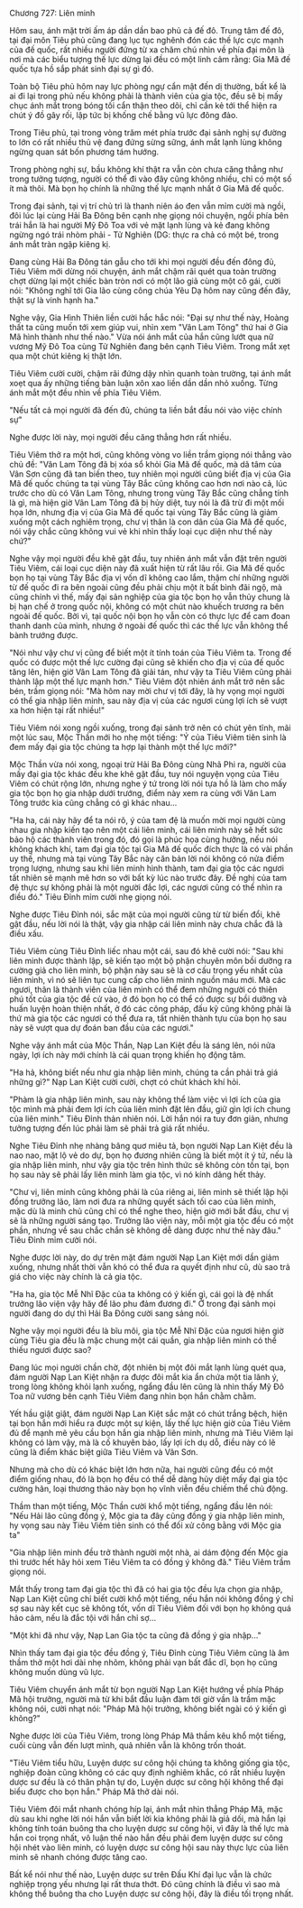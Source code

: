 




Chương 727: Liên minh




Hôm sau, ánh mặt trời ấm áp dần dần bao phủ cả đế đô. Trung tâm đế đô, tại đại môn Tiêu phủ cũng đang lục tục nghênh đón các thế lực cực mạnh của đế quốc, rất nhiều người đứng từ xa chăm chú nhìn về phía đại môn là nơi mà các biểu tượng thế lực dừng lại đều có một linh cảm rằng: Gia Mã đế quốc tựa hồ sắp phát sinh đại sự gì đó.

Toàn bộ Tiêu phủ hôm nay lực phòng ngự cẩn mật đến dị thường, bất kể là ai đi lại trong phủ nếu không phải là thành viên của gia tộc, đều sẽ bị mấy chục ánh mắt trong bóng tối cẩn thận theo dõi, chỉ cần kẻ tới thể hiện ra chút ý đồ gây rối, lập tức bị khống chế bằng vũ lực đông đảo.

Trong Tiêu phủ, tại trong vòng trăm mét phía trước đại sảnh nghị sự đường to lớn có rất nhiều thủ vệ đang đứng sừng sững, ánh mắt lạnh lùng không ngừng quan sát bốn phương tám hướng.

Trong phòng nghị sự, bầu không khí thật ra vẫn còn chưa căng thẳng như trong tưởng tượng, người có thể đi vào đây cũng không nhiều, chỉ có một số ít mà thôi. Mà bọn họ chính là những thế lực mạnh nhất ở Gia Mã đế quốc.

Trong đại sảnh, tại vị trí chủ trì là thanh niên áo đen vẫn mỉm cười mà ngồi, đôi lúc lại cùng Hải Ba Đông bên cạnh nhẹ giọng nói chuyện, ngồi phía bên trái hắn là hai người Mỹ Đô Toa với vẻ mặt lạnh lùng và kẻ đang không ngừng ngó trái nhòm phải - Tử Nghiên (DG: thực ra chả có một bé, trong ánh mắt tràn ngập kiêng kị.

Đang cùng Hải Ba Đông tán gẫu cho tới khi mọi người đều đến đông đủ, Tiêu Viêm mới dừng nói chuyện, ánh mắt chậm rãi quét qua toàn trường chợt dừng lại một chiếc bàn tròn nơi có một lão giả cùng một cô gái, cười nói: "Không nghĩ tới Gia lão cùng công chúa Yêu Dạ hôm nay cũng đến đây, thật sự là vinh hạnh ha."

Nghe vậy, Gia Hình Thiên liền cười hắc hắc nói: "Đại sự như thế này, Hoàng thất ta cũng muốn tới xem giúp vui, nhìn xem "Vân Lam Tông" thứ hai ở Gia Mã hình thành như thế nào." Vừa nói ánh mắt của hắn cũng lướt qua nữ vương Mỹ Đô Toa cùng Tử Nghiên đang bên cạnh Tiêu Viêm. Trong mắt xẹt qua một chút kiêng kị thật lớn.

Tiêu Viêm cười cười, chậm rãi đứng dậy nhìn quanh toàn trường, tại ánh mắt xoẹt qua ấy những tiếng bàn luận xôn xao liền dần dần nhỏ xuống. Từng ánh mắt một đều nhìn về phía Tiêu Viêm.

"Nếu tất cả mọi người đã đến đủ, chúng ta liền bắt đầu nói vào việc chính sự"

Nghe được lời này, mọi người đều căng thẳng hơn rất nhiều.

Tiêu Viêm thở ra một hơi, cũng không vòng vo liền trầm giọng nói thẳng vào chủ đề: "Vân Lam Tông đã bị xóa sổ khỏi Gia Mã đế quốc, mà dã tâm của Vân Sơn cũng đã tan biến theo, tuy nhiên mọi người cũng biết địa vị của Gia Mã đế quốc chúng ta tại vùng Tây Bắc cũng không cao hơn nơi nào cả, lúc trước cho dù có Vân Lam Tông, nhưng trong vùng Tây Bắc cũng chẳng tính là gì, mà hiện giờ Vân Lam Tông đã bị hủy diệt, tuy nói là đã trừ đi một mối họa lớn, nhưng địa vị của Gia Mã đế quốc tại vùng Tây Bắc cũng là giảm xuống một cách nghiêm trọng, chư vị thân là con dân của Gia Mã đế quốc, nói vậy chắc cũng không vui vẻ khi nhìn thấy loại cục diện như thế này chứ?"

Nghe vậy mọi người đều khẽ gật đầu, tuy nhiên ánh mắt vẫn đặt trên người Tiêu Viêm, cái loại cục diện này đã xuất hiện từ rất lâu rồi. Gia Mã đế quốc bọn họ tại vùng Tây Bắc địa vị vốn dĩ không cao lắm, thậm chí những người từ đế quốc đi ra bên ngoài cũng đều phải chịu một ít bất bình đãi ngộ, mà cũng chính vì thế, mấy đại sản nghiệp của gia tộc bọn họ vẫn thủy chung là bị hạn chế ở trong quốc nội, không có một chút nào khuếch trương ra bên ngoài đế quốc. Bởi vì, tại quốc nội bọn họ vẫn còn có thực lực để cam đoan thanh danh của mình, nhưng ở ngoài đế quốc thì các thế lực vẫn không thể bành trướng được.

"Nói như vậy chư vị cũng để biết một ít tính toán của Tiêu Viêm ta. Trong đế quốc có được một thế lực cường đại cũng sẽ khiến cho địa vị của đế quốc tăng lên, hiện giờ Vân Lam Tông đã giải tán, như vậy ta Tiêu Viêm cũng phải thành lập một thế lực mạnh hơn." Tiêu Viêm đột nhiên ánh mắt trở nên sắc bén, trầm giọng nói: "Mà hôm nay mời chư vị tới đây, là hy vọng mọi người có thể gia nhập liên minh, sau này địa vị của các ngươi cùng lợi ích sẽ vượt xa hơn hiện tại rất nhiều!"

Tiêu Viêm nói xong ngồi xuống, trong đại sảnh trở nên có chút yên tĩnh, mãi một lúc sau, Mộc Thần mới ho nhẹ một tiếng: "Ý của Tiêu Viêm tiên sinh là đem mấy đại gia tộc chúng ta hợp lại thành một thế lực mới?"

Mộc Thần vừa nói xong, ngoại trừ Hải Ba Đông cùng Nhã Phi ra, người của mấy đại gia tộc khác đều khe khẽ gật đầu, tuy nói nguyện vọng của Tiêu Viêm có chút rộng lớn, nhưng nghe ý tứ trong lời nói tựa hồ là làm cho mấy gia tộc bọn họ gia nhập dưới trướng, điểm này xem ra cùng với Vân Lam Tông trước kia cũng chẳng có gì khác nhau…

"Ha ha, cái này hãy để ta nói rõ, ý của tam đệ là muốn mời mọi người cùng nhau gia nhập kiến tạo nên một cái liên minh, cái liên minh này sẽ hết sức bảo hộ các thành viên trong đó, đó gọi là phúc họa cùng hưởng, nếu nói không khách khí, tam đại gia tộc tại Gia Mã đế quốc đích thực là có vài phần uy thế, nhưng mà tại vùng Tây Bắc này căn bản lời nói không có nửa điểm trọng lượng, nhưng sau khi liên minh hình thành, tam đại gia tộc các ngươi tất nhiên sẽ mạnh mẽ hơn so với bất kỳ lúc nào trước đây. Đề nghị của tam đệ thực sự không phải là một người đắc lợi, các ngươi cũng có thể nhìn ra điều đó." Tiêu Đỉnh mỉm cười nhẹ giọng nói.

Nghe được Tiêu Đỉnh nói, sắc mặt của mọi người cũng từ từ biến đổi, khẽ gật đầu, nếu lời nói là thật, vậy gia nhập cái liên minh này chưa chắc đã là điều xấu.

Tiêu Viêm cùng Tiêu Đỉnh liếc nhau một cái, sau đó khẽ cười nói: "Sau khi liên minh được thành lập, sẽ kiến tạo một bộ phận chuyên môn bồi dưỡng ra cường giả cho liên minh, bộ phận này sau sẽ là cơ cấu trọng yếu nhất của liên minh, vì nó sẽ liên tục cung cấp cho liên minh nguồn máu mới. Mà các ngươi, thân là thành viên của liên minh có thể đem những người có thiên phú tốt của gia tộc đề cử vào, ở đó bọn họ có thể có được sự bồi dưỡng và huấn luyện hoàn thiện nhất, ở đó các công pháp, đấu kỹ cũng không phải là thứ mà gia tộc các ngươi có thể đưa ra, tất nhiên thành tựu của bọn họ sau này sẽ vượt qua dự đoán ban đầu của các ngươi."

Nghe vậy ánh mắt của Mộc Thần, Nạp Lan Kiệt đều là sáng lên, nói nửa ngày, lợi ích này mới chính là cái quan trọng khiến họ động tâm.

"Ha hả, không biết nếu như gia nhập liên minh, chúng ta cần phải trả giá những gì?" Nạp Lan Kiệt cười cười, chợt có chút khách khí hỏi.

"Phàm là gia nhập liên minh, sau này không thể làm việc vì lợi ích của gia tộc mình mà phải đem lợi ích của liên minh đặt lên đầu, giữ gìn lợi ích chung của liên minh." Tiêu Đỉnh thản nhiên nói. Lời hắn nói ra tuy đơn giản, nhưng tưởng tượng đến lúc phải làm sẽ phải trả giá rất nhiều.

Nghe Tiêu Đỉnh nhẹ nhàng bâng quơ miêu tả, bọn người Nạp Lan Kiệt đều là nao nao, mặt lộ vẻ do dự, bọn họ đương nhiên cũng là biết một ít ý tứ, nếu là gia nhập liên minh, như vậy gia tộc trên hình thức sẽ không còn tồn tại, bọn họ sau này sẽ phải lấy liên minh làm gia tộc, vì nó kính dâng hết thảy.

"Chư vị, liên minh cũng không phải là của riêng ai, liên minh sẽ thiết lập hội đồng trưởng lão, làm nơi đưa ra những quyết sách tối cao của liên minh, mặc dù là minh chủ cũng chỉ có thể nghe theo, hiện giờ mới bắt đầu, chư vị sẽ là những người sáng tạo. Trưởng lão viện này, mỗi một gia tộc đều có một phần, nhưng về sau chắc chắn sẽ không dễ dàng được như thế này đâu." Tiêu Đỉnh mỉm cười nói.

Nghe được lời này, do dự trên mặt đám người Nạp Lan Kiệt mới dần giảm xuống, nhưng nhất thời vẫn khó có thể đưa ra quyết định như cũ, dù sao trả giá cho việc này chính là cả gia tộc.

"Ha ha, gia tộc Mễ Nhĩ Đặc của ta không có ý kiến gì, cái gọi là đệ nhất trưởng lão viện vậy hãy để lão phu đảm đương đi." Ở trong đại sảnh mọi người đang do dự thì Hải Ba Đông cười sang sảng nói.

Nghe vậy mọi người đều là bĩu môi, gia tộc Mễ Nhĩ Đặc của ngươi hiện giờ cùng Tiêu gia đều là mặc chung một cái quần, gia nhập liên minh có thể thiếu ngươi được sao?

Đang lúc mọi người chần chờ, đột nhiên bị một đôi mắt lạnh lùng quét qua, đám người Nạp Lan Kiệt nhận ra được đôi mắt kia ẩn chứa một tia lãnh ý, trong lòng không khỏi lạnh xuống, ngẩng đầu lên cũng là nhìn thấy Mỹ Đô Toa nữ vương bên cạnh Tiêu Viêm đang nhìn bọn hắn chằm chằm.

Yết hầu giật giật, đám người Nạp Lan Kiệt sắc mặt có chút trắng bệch, hiện tại bọn hắn mới hiểu ra được một sự kiện, lấy thế lực hiện giờ của Tiêu Viêm đủ để mạnh mẽ yêu cầu bọn hắn gia nhập liên minh, nhưng mà Tiêu Viêm lại không có làm vậy, mà là cố khuyên bảo, lấy lợi ích dụ dỗ, điều này có lẽ cũng là điểm khác biệt giữa Tiêu Viêm và Vân Sơn.

Nhưng mà cho dù có khác biệt lớn hơn nữa, hai người cũng đều có một điểm giống nhau, đó là bọn họ đều có thể dễ dàng hủy diệt mấy đại gia tộc cường hãn, loại thương thảo này bọn họ vĩnh viễn đều chiếm thể chủ động.

Thầm than một tiếng, Mộc Thần cười khổ một tiếng, ngẩng đầu lên nói: "Nếu Hải lão cũng đồng ý, Mộc gia ta đây cũng đồng ý gia nhập liên minh, hy vọng sau này Tiêu Viêm tiên sinh có thể đối xử công bằng với Mộc gia ta"

"Gia nhập liên minh đều trở thành người một nhà, ai dám động đến Mộc gia thì trước hết hãy hỏi xem Tiêu Viêm ta có đồng ý không đã." Tiêu Viêm trầm giọng nói.

Mắt thấy trong tam đại gia tộc thì đã có hai gia tộc đều lựa chọn gia nhập, Nạp Lan Kiệt cũng chỉ biết cười khổ một tiếng, nếu hắn nói không đồng ý chỉ sợ sau này kết cục sẽ không tốt, vốn dĩ Tiêu Viêm đối với bọn họ không quá hảo cảm, nếu là đắc tội với hắn chỉ sợ…

"Một khi đã như vậy, Nạp Lan Gia tộc ta cũng đã đồng ý gia nhập..."

Nhìn thấy tam đại gia tộc đều đồng ý, Tiêu Đỉnh cùng Tiêu Viêm cũng là âm thầm thở một hơi dài nhẹ nhõm, không phải vạn bất đắc dĩ, bọn họ cũng không muốn dùng vũ lực.

Tiêu Viêm chuyển ánh mắt từ bọn người Nạp Lan Kiệt hướng về phía Pháp Mã hội trưởng, người mà từ khi bắt đầu luận đàm tới giờ vần là trầm mặc không nói, cười nhạt nói: "Pháp Mã hội trưởng, không biết ngài có ý kiến gì không?"

Nghe được lời của Tiêu Viêm, trong lòng Pháp Mã thầm kêu khổ một tiếng, cuối cùng vẫn đến lượt mình, quả nhiên vẫn là không trốn thoát.

"Tiêu Viêm tiểu hữu, Luyện dược sư công hội chúng ta không giống gia tộc, nghiệp đoàn cũng không có các quy định nghiêm khắc, có rất nhiều luyện dược sư đều là có thân phận tự do, Luyện dược sư công hội không thể đại biểu được cho bọn hắn." Pháp Mã thở dài nói.

Tiêu Viêm đôi mắt nhanh chóng híp lại, ánh mắt nhìn thẳng Pháp Mã, mặc dù sau khi nghe lời nói hắn vẫn biết lời kia không phải là giả dối, mà hắn lại không tính toán buông tha cho luyện dược sư công hội, vì đây là thế lực mà hắn coi trọng nhất, vô luận thế nào hắn đều phải đem luyện dược sư công hội nhét vào liên minh, có luyện dược sư công hội sau này thực lực của liên minh sẽ nhanh chóng được tăng cao.

Bất kể nói như thế nào, Luyện dược sư trên Đấu Khí đại lục vẫn là chức nghiệp trọng yếu nhưng lại rất thưa thớt. Đó cũng chính là điều vì sao mà không thể buông tha cho Luyện dược sư công hội, đây là điều tối trọng nhất.




